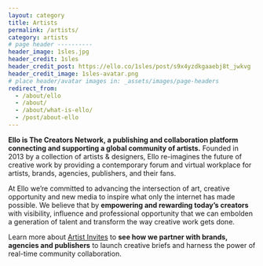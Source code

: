 ```yaml
---
layout: category
title: Artists
permalink: /artists/
category: artists
# page header ----------
header_image: 1sles.jpg
header_credit: 1sles
header_credit_post: https://ello.co/1sles/post/s9x4yzdkgaaebj8t_jwkvg
header_credit_image: 1sles-avatar.png
# place header/avatar images in: _assets/images/page-headers
redirect_from:
  - /about/ello
  - /about/
  - /about/what-is-ello/
  - /post/about-ello
---
```

**Ello is The Creators Network, a publishing and collaboration platform connecting and supporting a global community of artists.** Founded in 2013 by a collection of artists & designers, Ello re-imagines the future of creative work by providing a contemporary forum and virtual workplace for artists, brands, agencies, publishers, and their fans.

At Ello we’re committed to advancing the intersection of art, creative opportunity and new media to inspire what only the internet has made possible. We believe that by **empowering and rewarding today’s creators** with visibility, influence and professional opportunity that we can embolden a generation of talent and transform the way creative work gets done.

Learn more about [Artist Invites](https://ello.co/invites) to **see how we partner with brands, agencies and publishers** to launch creative briefs and harness the power of real-time community collaboration.

